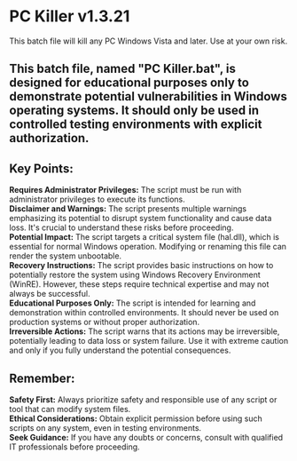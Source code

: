 # PC Killer v1.3.21
This batch file will kill any PC Windows Vista and later. Use at your own risk.

## This batch file, named "PC Killer.bat", is designed for educational purposes only to demonstrate potential vulnerabilities in Windows operating systems. It should only be used in controlled testing environments with explicit authorization.

## Key Points:
**Requires Administrator Privileges:** The script must be run with administrator privileges to execute its functions.  
**Disclaimer and Warnings:** The script presents multiple warnings emphasizing its potential to disrupt system functionality and cause data loss. It's crucial to understand these risks before proceeding.  
**Potential Impact:** The script targets a critical system file (hal.dll), which is essential for normal Windows operation. Modifying or renaming this file can render the system unbootable.  
**Recovery Instructions:** The script provides basic instructions on how to potentially restore the system using Windows Recovery Environment (WinRE). However, these steps require technical expertise and may not always be successful.  
**Educational Purposes Only:** The script is intended for learning and demonstration within controlled environments. It should never be used on production systems or without proper authorization.  
**Irreversible Actions:** The script warns that its actions may be irreversible, potentially leading to data loss or system failure. Use it with extreme caution and only if you fully understand the potential consequences.  

## Remember:
**Safety First:** Always prioritize safety and responsible use of any script or tool that can modify system files.  
**Ethical Considerations:** Obtain explicit permission before using such scripts on any system, even in testing environments.  
**Seek Guidance:** If you have any doubts or concerns, consult with qualified IT professionals before proceeding.
